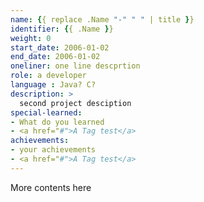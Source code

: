 ```yaml
---
name: {{ replace .Name "-" " " | title }}
identifier: {{ .Name }}
weight: 0
start_date: 2006-01-02
end_date: 2006-01-02
oneliner: one line descprtion
role: a developer
language : Java? C?
description: >
  second project desciption
special-learned:
- What do you learned
- <a href="#">A Tag test</a>
achievements:
- your achievements
- <a href="#">A Tag test</a>
---
```


More contents here